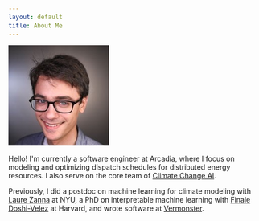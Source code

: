 ```yaml
---
layout: default
title: About Me
---
```


<p class='headshot-wrapper'><img class='headshot' src='headshot.jpg' title='hi!'></p>
<p>
Hello! I'm currently a software engineer at Arcadia, where I focus on modeling and optimizing dispatch schedules for distributed energy resources. I also serve on the core team of <a href="https://www.climatechange.ai" target="_blank">Climate Change AI</a>.
</p>

<p> Previously, I did a postdoc on machine learning for climate modeling with <a href='https://zanna-researchteam.github.io'>Laure Zanna</a> at NYU, a PhD on interpretable machine learning with <a href='https://finale.seas.harvard.edu' target='_blank'>Finale Doshi-Velez</a> at Harvard, and wrote software at <a href='https://www.vermonster.com' target='_blank'>Vermonster</a>.
</p>
